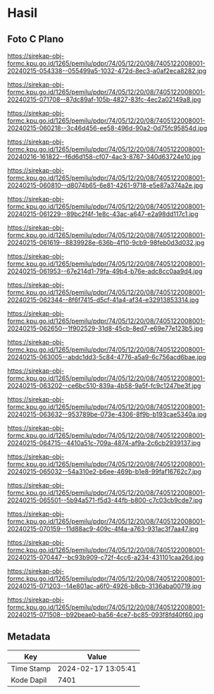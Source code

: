 # Hasil

## Foto C Plano

https://sirekap-obj-formc.kpu.go.id/1265/pemilu/pdpr/74/05/12/20/08/7405122008001-20240215-054338--055499a5-1032-472d-8ec3-a0af2eca8282.jpg

https://sirekap-obj-formc.kpu.go.id/1265/pemilu/pdpr/74/05/12/20/08/7405122008001-20240215-071708--87dc89af-105b-4827-83fc-4ec2a02149a8.jpg

https://sirekap-obj-formc.kpu.go.id/1265/pemilu/pdpr/74/05/12/20/08/7405122008001-20240215-060218--3c46d456-ee58-496d-90a2-0d75fc95854d.jpg

https://sirekap-obj-formc.kpu.go.id/1265/pemilu/pdpr/74/05/12/20/08/7405122008001-20240216-161822--f6d6d158-cf07-4ac3-8767-340d63724e10.jpg

https://sirekap-obj-formc.kpu.go.id/1265/pemilu/pdpr/74/05/12/20/08/7405122008001-20240215-060810--d8074b65-6e81-4261-9718-e5e87a374a2e.jpg

https://sirekap-obj-formc.kpu.go.id/1265/pemilu/pdpr/74/05/12/20/08/7405122008001-20240215-061229--89bc2f4f-1e8c-43ac-a647-e2a98dd117c1.jpg

https://sirekap-obj-formc.kpu.go.id/1265/pemilu/pdpr/74/05/12/20/08/7405122008001-20240215-061619--8839928e-636b-4f10-9cb9-98feb0d3d032.jpg

https://sirekap-obj-formc.kpu.go.id/1265/pemilu/pdpr/74/05/12/20/08/7405122008001-20240215-061953--67e214d1-79fa-49b4-b76e-adc8cc0aa9d4.jpg

https://sirekap-obj-formc.kpu.go.id/1265/pemilu/pdpr/74/05/12/20/08/7405122008001-20240215-062344--8f6f7415-d5cf-41a4-af34-e32913853314.jpg

https://sirekap-obj-formc.kpu.go.id/1265/pemilu/pdpr/74/05/12/20/08/7405122008001-20240215-062650--1f902529-31d8-45cb-8ed7-e69e77e123b5.jpg

https://sirekap-obj-formc.kpu.go.id/1265/pemilu/pdpr/74/05/12/20/08/7405122008001-20240215-063005--abdc1dd3-5c84-4776-a5a9-6c756acd6bae.jpg

https://sirekap-obj-formc.kpu.go.id/1265/pemilu/pdpr/74/05/12/20/08/7405122008001-20240215-063202--ce6bc510-839a-4b58-9a5f-fc9c1247be3f.jpg

https://sirekap-obj-formc.kpu.go.id/1265/pemilu/pdpr/74/05/12/20/08/7405122008001-20240215-063632--953789be-073e-4306-8f9b-b193cae5340a.jpg

https://sirekap-obj-formc.kpu.go.id/1265/pemilu/pdpr/74/05/12/20/08/7405122008001-20240215-064715--4410a51c-709a-4874-af9a-2c6cb2939137.jpg

https://sirekap-obj-formc.kpu.go.id/1265/pemilu/pdpr/74/05/12/20/08/7405122008001-20240215-065032--54a310e2-b6ee-469b-b1e8-99faf16762c7.jpg

https://sirekap-obj-formc.kpu.go.id/1265/pemilu/pdpr/74/05/12/20/08/7405122008001-20240215-065501--5b94a571-f5d3-44fb-b800-c7c03cb9cde7.jpg

https://sirekap-obj-formc.kpu.go.id/1265/pemilu/pdpr/74/05/12/20/08/7405122008001-20240215-070159--11d88ac9-409c-4f4a-a763-931ac3f7aa47.jpg

https://sirekap-obj-formc.kpu.go.id/1265/pemilu/pdpr/74/05/12/20/08/7405122008001-20240215-070447--bc93b909-c72f-4cc6-a234-431101caa26d.jpg

https://sirekap-obj-formc.kpu.go.id/1265/pemilu/pdpr/74/05/12/20/08/7405122008001-20240215-071203--14e801ac-a6f0-4926-b8cb-3136aba00719.jpg

https://sirekap-obj-formc.kpu.go.id/1265/pemilu/pdpr/74/05/12/20/08/7405122008001-20240215-071508--b92beae0-ba56-4ce7-bc85-093f8fd40f60.jpg


## Metadata

| Key        | Value               |
| ---------- | ------------------- |
| Time Stamp | 2024-02-17 13:05:41 |
| Kode Dapil | 7401                |



